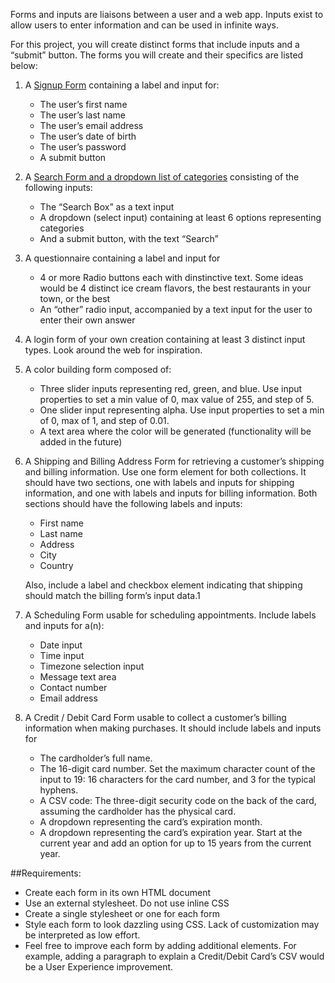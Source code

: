 Forms and inputs are liaisons between a user and a web app. Inputs exist to allow users to enter information and can be used in infinite ways.

For this project, you will create distinct forms that include inputs and a “submit” button. The forms you will create and their specifics are listed below:

1. A [Signup Form](signup-form/signup-form.html) containing a label and input for:

	- The user’s first name
	- The user’s last name
	- The user’s email address
	- The user’s date of birth
	- The user’s password
	- A submit button



2. A [Search Form and a dropdown list of categories](search-form/search-form.html) consisting of the following inputs:
	
	- The “Search Box” as a text input
	- A dropdown (select input) containing at least 6 options representing categories
	- And a submit button, with the text “Search”

3. A questionnaire containing a label and input for

	- 4 or more Radio buttons each with dinstinctive text. Some ideas would be 4 distinct ice cream flavors, the best restaurants in your town, or the best
	- An “other” radio input, accompanied by a text input for the user to enter their own answer

4. A login form of your own creation containing at least 3 distinct input types. Look around the web for inspiration.

5. A color building form composed of:

	- Three slider inputs representing red, green, and blue. Use input properties to set a min value of 0, max value of 255, and step of 5.
	- One slider input representing alpha. Use input properties to set a min of 0, max of 1, and step of 0.01.
	- A text area where the color will be generated (functionality will be added in the future)

6. A Shipping and Billing Address Form for retrieving a customer’s shipping and billing information. Use one form element for both collections. It should have two sections, one with labels and inputs for shipping information, and one with labels and inputs for billing information. Both sections should have the following labels and inputs:
	
	- First name
	- Last name
	- Address
	- City
	- Country

	Also, include a label and checkbox element indicating that shipping should match the billing form’s input data.1

7. A Scheduling Form usable for scheduling appointments. Include labels and inputs for a(n):

	- Date input
	- Time input
	- Timezone selection input
	- Message text area
	- Contact number
	- Email address

8. A Credit / Debit Card Form usable to collect a customer’s billing information when making purchases. It should include labels and inputs for

	- The cardholder’s full name.
	- The 16-digit card number. Set the maximum character count of the input to 19: 16 characters for the card number, and 3 for the typical hyphens.
	- A CSV code: The three-digit security code on the back of the card, assuming the cardholder has the physical card.
	- A dropdown representing the card’s expiration month.
	- A dropdown representing the card’s expiration year. Start at the current year and add an option for up to 15 years from the current year.

##Requirements:

- Create each form in its own HTML document
- Use an external stylesheet. Do not use inline CSS
- Create a single stylesheet or one for each form
- Style each form to look dazzling using CSS. Lack of customization may be interpreted as low effort.
- Feel free to improve each form by adding additional elements. For example, adding a paragraph to explain a Credit/Debit Card’s CSV would be a User Experience improvement.